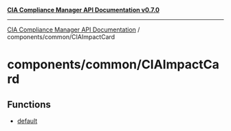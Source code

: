 [**CIA Compliance Manager API Documentation v0.7.0**](../../../README.md)

***

[CIA Compliance Manager API Documentation](../../../modules.md) / components/common/CIAImpactCard

# components/common/CIAImpactCard

## Functions

- [default](functions/default.md)
